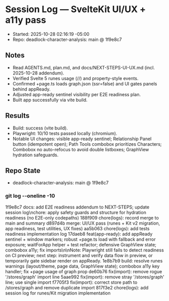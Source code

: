 # Session Log — SvelteKit UI/UX + a11y pass

- Started: 2025-10-28 02:16:19 -05:00
- Repo: deadlock-character-analysis: main @ 1f9e8c7

## Notes
- Read AGENTS.md, plan.md, and docs/NEXT-STEPS-UI-UX.md (incl. 2025-10-28 addendum).
- Verified Svelte 5 runes usage (//) and property-style events.
- Confirmed +page.ts loads graph.json (ssr=false) and UI gates panels behind appReady.
- Adjusted app-ready sentinel visibility per E2E readiness plan.
- Built app successfully via vite build.
## Results
- Build: success (vite build).
- Playwright: 10/10 tests passed locally (chromium).
- Notable UI changes: visible app-ready sentinel; Relationship Panel button (idempotent open); Path Tools combobox prioritizes Characters; Combobox no auto-refocus to avoid double listboxes; GraphView hydration safeguards.

## Repo State
- deadlock-character-analysis: main @ 1f9e8c7

### git log --oneline -10
1f9e8c7 docs: add E2E readiness addendum to NEXT-STEPS; update session log\nchore: apply safety guards and structure for hydration readiness (no E2E-only codepaths)
188f909 chore(logs): record merge to main and summary
d897d4b merge: UI/UX pass (runes + Kit v2 migration, app readiness, test utilities, UX fixes)
aa5b063 chore(logs): add tests readiness implementation log
17daeb8 feat(app-ready): add appReady sentinel + window markers; robust +page.ts load with fallback and error exposure; waitForApp helper + test refactor; defensive GraphView state; combobox a11y; fix imports\n\nNote: Playwright still fails to detect readiness on CI preview; next step: instrument and verify data flow in preview, or temporarily gate sidebar render on appReady.
1e8b7b9 build: resolve runes warnings (layout/theme, page data, GraphView state); combobox a11y key handler; fix +page usage of graph prop
de60b76 fix(import): remove rogue '/stores/graph' import line
5aae992 fix(import): remove stray '/stores/graph' line; use single  import
f7705f3 fix(import): correct store path to /stores/graph and remove duplicate import
817f3e2 chore(logs): add session log for runes/Kit migration implementation
